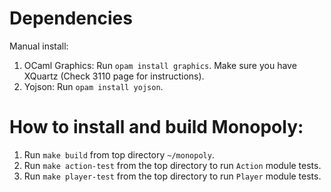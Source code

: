 # Dependencies
Manual install:
1. OCaml Graphics: Run `opam install graphics`. Make sure you have XQuartz (Check 3110 page for instructions).
2. Yojson: Run `opam install yojson`. 

# How to install and build Monopoly: 

1. Run `make build` from top directory `~/monopoly`. 
2. Run `make action-test` from the top directory to run `Action` module tests. 
3. Run `make player-test` from the top directory to run `Player` module tests. 